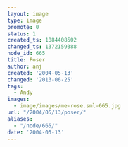 ```yaml
---
layout: image
type: image
promote: 0
status: 1
created_ts: 1084408502
changed_ts: 1372159388
node_id: 665
title: Poser
author: anj
created: '2004-05-13'
changed: '2013-06-25'
tags:
  - Andy
images:
  - image/images/me-rose.sml-665.jpg
url: "/2004/05/13/poser/"
aliases:
  - "/node/665/"
date: '2004-05-13'
---
```


